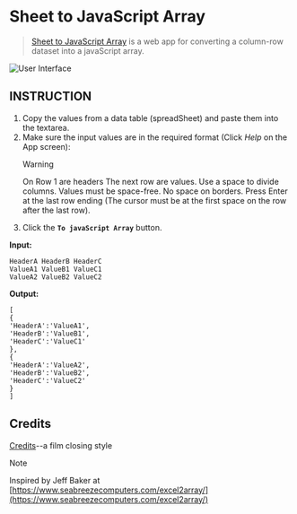 # Sheet to JavaScript Array
> [Sheet to JavaScript Array](https://kietpawpan.github.io/sheetToArray/) is a web app for converting a column-row dataset into a javaScript array.

![User Interface](https://Kietpawpan.github.io/sheetToArray/img/IMG_5571.jpeg)



## INSTRUCTION
1. Copy the values from a data table (spreadSheet) and paste them into the textarea.
2. Make sure the input values are in the required format (Click _Help_ on the App screen):
   > [!WARNING]
   > On Row 1 are headers
   > The next row are values.
   > Use a space to divide columns.
   > Values must be space-free.
   > No space on borders.
   > Press Enter at the last row ending (The cursor must be at the first space on the row after the last row).
4. Click the __`To javaScript Array`__ button. 

__Input:__
```
HeaderA HeaderB HeaderC
ValueA1 ValueB1 ValueC1
ValueA2 ValueB2 ValueC2
```


__Output:__
```
[
{
'HeaderA':'ValueA1',
'HeaderB':'ValueB1',
'HeaderC':'ValueC1'
},
{
'HeaderA':'ValueA2',
'HeaderB':'ValueB2',
'HeaderC':'ValueC2'
}
]
```
## Credits
[Credits](https://kietpawpan.github.io/credit/)--a film closing style

> [!NOTE]
> Inspired by Jeff Baker at [https://www.seabreezecomputers.com/excel2array/](https://www.seabreezecomputers.com/excel2array/)
